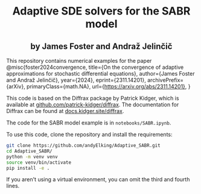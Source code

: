 <h1 align='center'>Adaptive SDE solvers for the SABR model</h1>
<h2 align='center'>by James Foster and Andraž Jelinčič</h2>

This repository contains numerical examples for the paper
@misc{foster2024convergence,
      title={On the convergence of adaptive approximations for stochastic differential equations}, 
      author={James Foster and Andraž Jelinčič},
      year={2024},
      eprint={2311.14201},
      archivePrefix={arXiv},
      primaryClass={math.NA},
      url={https://arxiv.org/abs/2311.14201}, 
}

This code is based on the Diffrax package by Patrick Kidger, which is available at [github.com/patrick-kidger/diffrax](https://github.com/patrick-kidger/diffrax).
The documentation for Diffrax can be found at [docs.kidger.site/diffrax](https://docs.kidger.site/diffrax).

The code for the SABR model example is in `notebooks/SABR.ipynb`.

To use this code, clone the repository and install the requirements:

```bash
git clone https://github.com/andyElking/Adaptive_SABR.git
cd Adaptive_SABR/
python -m venv venv
source venv/bin/activate
pip install -e .
```
If you aren't using a virtual environment, you can omit the third and fourth lines.
